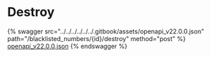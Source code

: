 # Destroy

{% swagger src="../../../../../../.gitbook/assets/openapi_v22.0.0.json" path="/blacklisted_numbers/{id}/destroy" method="post" %}
[openapi_v22.0.0.json](../../../../../../.gitbook/assets/openapi_v22.0.0.json)
{% endswagger %}

